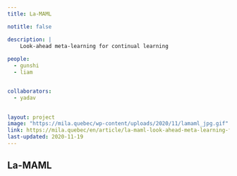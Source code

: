 ```yaml
---
title: La-MAML

notitle: false

description: |
    Look-ahead meta-learning for continual learning 
    
people:
  - gunshi
  - liam


collaborators:
  - yadav
  

layout: project
image: "https://mila.quebec/wp-content/uploads/2020/11/lamaml_jpg.gif"
link: https://mila.quebec/en/article/la-maml-look-ahead-meta-learning-for-continual-learning/
last-updated: 2020-11-19
---
```


## La-MAML

